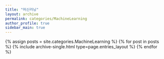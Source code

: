 ```yaml
---
title: "머신러닝"
layout: archive
permalink: categories/MachineLearning
author_profile: true
sidebar_main: true
---
```


{% assign posts = site.categories.MachineLearning %}
{% for post in posts %} {% include archive-single.html type=page.entries_layout %} {% endfor %}